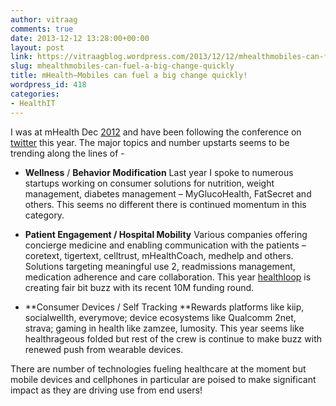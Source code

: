 ```yaml
---
author: vitraag
comments: true
date: 2013-12-12 13:28:00+00:00
layout: post
link: https://vitraagblog.wordpress.com/2013/12/12/mhealthmobiles-can-fuel-a-big-change-quickly/
slug: mhealthmobiles-can-fuel-a-big-change-quickly
title: mHealth–Mobiles can fuel a big change quickly!
wordpress_id: 418
categories:
- HealthIT
---
```


I was at mHealth Dec [2012](http://www.mhealthsummit.org/about-summit/overview) and have been following the conference on [twitter](http://www.symplur.com/healthcare-hashtags/mhealth13/) this year. The major topics and number upstarts seems to be trending along the lines of -



	
  * **Wellness** / **Behavior Modification**
Last year I spoke to numerous startups working on consumer solutions for nutrition, weight management, diabetes management – MyGlucoHealth, FatSecret and others. This seems no different there is continued momentum in this category.

	
  * **Patient Engagement / Hospital Mobility**
Various companies offering concierge medicine and enabling communication with the patients – coretext, tigertext, celltrust, mHealthCoach, medhelp and others. Solutions targeting meaningful use 2, readmissions management, medication adherence and care collaboration. This year [healthloop](http://healthloop.com/) is creating fair bit buzz with its recent 10M funding round.

	
  * **Consumer Devices / Self Tracking
**Rewards platforms like kiip, socialwellth, everymove; device ecosystems like Qualcomm 2net, strava; gaming in health like zamzee, lumosity. This year seems like healthrageous folded but rest of the crew is continue to make buzz with renewed push from wearable devices.


There are number of technologies fueling healthcare at the moment but mobile devices and cellphones in particular are poised to make significant impact as they are driving use from end users!
